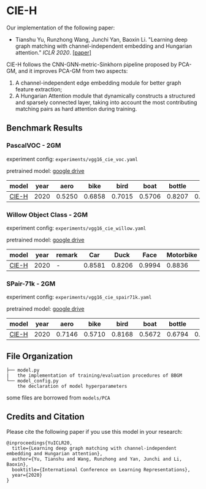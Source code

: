 # CIE-H

Our implementation of the following paper:
 * Tianshu Yu, Runzhong Wang, Junchi Yan, Baoxin Li. "Learning deep graph matching with channel-independent embedding and Hungarian attention." _ICLR 2020_.
    [[paper]](https://openreview.net/forum?id=rJgBd2NYPH)

CIE-H follows the CNN-GNN-metric-Sinkhorn pipeline proposed by PCA-GM, and it improves PCA-GM from two aspects:
1) A channel-independent edge embedding module for better graph feature extraction;
2) A Hungarian Attention module that dynamically constructs a structured and sparsely connected layer,
taking into account the most contributing matching pairs as hard attention during training.

## Benchmark Results
### PascalVOC - 2GM

experiment config: ``experiments/vgg16_cie_voc.yaml``

pretrained model: [google drive](https://drive.google.com/file/d/1oRwcnw06t1rCbrIN_7p8TJZY-XkBOFEp/view?usp=sharing)

| model                 | year | aero   | bike   | bird   | boat   | bottle | bus    | car    | cat    | chair  | cow    | table  | dog    | horse  | mbkie  | person | plant  | sheep  | sofa   | train  | tv     | mean   |
| --------------------- | ---- | ------ | ------ | ------ | ------ | ------ | ------ | ------ | ------ | ------ | ------ | ------ | ------ | ------ | ------ | ------ | ------ | ------ | ------ | ------ | ------ | ------ |
| [CIE-H](https://thinkmatch.readthedocs.io/en/latest/guide/models.html#cie-h) | 2020 | 0.5250 | 0.6858 | 0.7015 | 0.5706 | 0.8207 | 0.7700 | 0.7073 | 0.7313 | 0.4383 | 0.6994 | 0.6237 | 0.7018 | 0.7031 | 0.6641 | 0.4763 | 0.8525 | 0.7172 | 0.6400 | 0.8385 | 0.9168 | 0.6892 |

### Willow Object Class - 2GM

experiment config: ``experiments/vgg16_cie_willow.yaml``

pretrained model: [google drive](https://drive.google.com/file/d/1aUdNTWlFxk-sf-bj08ADUoo9CSIQjzDb/view?usp=sharing)

| model                    | year | remark          | Car    | Duck   | Face   | Motorbike | Winebottle | mean   |
| ------------------------ | ---- | --------------- | ------ | ------ | ------ | --------- | ---------- | ------ |
| [CIE-H](https://thinkmatch.readthedocs.io/en/latest/guide/models.html#cie-h) | 2020 | -               | 0.8581 | 0.8206 | 0.9994 | 0.8836    | 0.8871     | 0.8898 |


### SPair-71k - 2GM

experiment config: ``experiments/vgg16_cie_spair71k.yaml``

pretrained model: [google drive](https://drive.google.com/file/d/1wE_wpCkM4A5jzA1sF0UgnMif4R19zMPJ/view?usp=sharing)

| model                                                        | year | aero   | bike   | bird   | boat   | bottle | bus    | car    | cat    | chair  | cow    | dog    | horse  | mtbike | person | plant  | sheep  | train  | tv     | mean   |
| ------------------------------------------------------------ | ---- | ------ | ------ | ------ | ------ | ------ | ------ | ------ | ------ | ------ | ------ | ------ | ------ | ------ | ------ | ------ | ------ | ------ | ------ | ------ |
| [CIE-H](https://thinkmatch.readthedocs.io/en/latest/guide/models.html#cie-h) | 2020 | 0.7146 | 0.5710 | 0.8168 | 0.5672 | 0.6794 | 0.8246 | 0.7339 | 0.7449 | 0.6259 | 0.7804 | 0.6872 | 0.6626 | 0.7374 | 0.6604 | 0.9246 | 0.6717 | 0.8228 | 0.9751 | 0.7334 |


## File Organization
```
├── model.py
|   the implementation of training/evaluation procedures of BBGM
└── model_config.py
    the declaration of model hyperparameters
```
some files are borrowed from ``models/PCA``

## Credits and Citation

Please cite the following paper if you use this model in your research:
```
@inproceedings{YuICLR20,
  title={Learning deep graph matching with channel-independent embedding and Hungarian attention},
  author={Yu, Tianshu and Wang, Runzhong and Yan, Junchi and Li, Baoxin},
  booktitle={International Conference on Learning Representations},
  year={2020}
}
```
